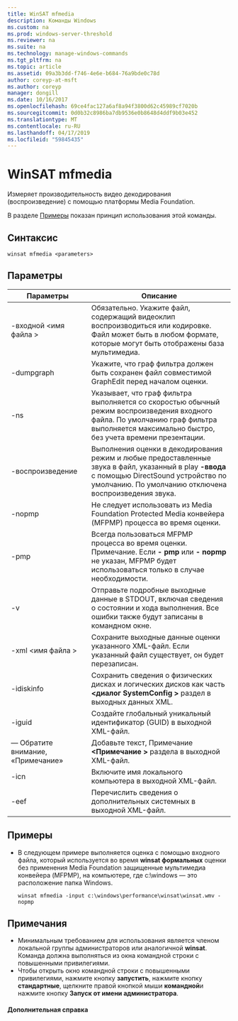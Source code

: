 ```yaml
---
title: WinSAT mfmedia
description: Команды Windows
ms.custom: na
ms.prod: windows-server-threshold
ms.reviewer: na
ms.suite: na
ms.technology: manage-windows-commands
ms.tgt_pltfrm: na
ms.topic: article
ms.assetid: 09a3b3dd-f746-4e6e-b684-76a9bde0c78d
author: coreyp-at-msft
ms.author: coreyp
manager: dongill
ms.date: 10/16/2017
ms.openlocfilehash: 69ce4fac127a6af8a94f3800d62c45989cf7020b
ms.sourcegitcommit: 0d0b32c8986ba7db9536e0b8648d4ddf9b03e452
ms.translationtype: MT
ms.contentlocale: ru-RU
ms.lasthandoff: 04/17/2019
ms.locfileid: "59845435"
---
```

# <a name="winsat-mfmedia"></a>WinSAT mfmedia



Измеряет производительность видео декодирования (воспроизведение) с помощью платформы Media Foundation.

В разделе [Примеры](#BKMK_examples) показан принцип использования этой команды.

## <a name="syntax"></a>Синтаксис

```
winsat mfmedia <parameters>
```

## <a name="parameters"></a>Параметры

|Параметры|Описание|
|----------|-----------|
|-входной \<имя файла >|Обязательно. Укажите файл, содержащий видеоклип воспроизводиться или кодировке. Файл может быть в любом формате, которые могут быть отображены база мультимедиа.|
|-dumpgraph|Укажите, что граф фильтра должен быть сохранен файл совместимой GraphEdit перед началом оценки.|
|-ns|Указывает, что граф фильтра выполняется со скоростью обычный режим воспроизведения входного файла. По умолчанию граф фильтра выполняется максимально быстро, без учета времени презентации.|
|-воспроизведение|Выполнения оценки в декодирования режим и любые предоставленные звука в файл, указанный в play **-ввода** с помощью DirectSound устройство по умолчанию. По умолчанию отключена воспроизведения звука.|
|-nopmp|Не следует использовать из Media Foundation Protected Media конвейера (MFPMP) процесса во время оценки.|
|-pmp|Всегда пользоваться MFPMP процесса во время оценки.</br>Примечание. Если **- pmp** или **- nopmp** не указан, MFPMP будет использоваться только в случае необходимости.|
|-v|Отправьте подробные выходные данные в STDOUT, включая сведения о состоянии и хода выполнения. Все ошибки также будут записаны в командном окне.|
|-xml \<имя файла >|Сохраните выходные данные оценки указанного XML-файл. Если указанный файл существует, он будет перезаписан.|
|-idiskinfo|Сохранить сведения о физических дисках и логических дисков как часть  **\<диалог SystemConfig >** раздел в выходных данных XML.|
|-iguid|Создайте глобальный уникальный идентификатор (GUID) в выходной XML-файл.|
|— Обратите внимание, «Примечание»|Добавьте текст, Примечание  **\<Примечание >** раздела в выходной XML-файл.|
|-icn|Включите имя локального компьютера в выходной XML-файл.|
|-eef|Перечислить сведения о дополнительных системных в выходной XML-файл.|

## <a name="BKMK_examples"></a>Примеры

-   В следующем примере выполняется оценка с помощью входного файла, который используется во время **winsat формальных** оценки без применения Media Foundation защищенные мультимедиа конвейера (MFPMP), на компьютере, где c:\windows — это расположение папка Windows.  
    ```
    winsat mfmedia -input c:\windows\performance\winsat\winsat.wmv -nopmp
    ```

## <a name="remarks"></a>Примечания

-   Минимальным требованием для использования является членом локальной группы администраторов или аналогичной **winsat**. Команда должна выполняться из окна командной строки с повышенными привилегиями.
-   Чтобы открыть окно командной строки с повышенными привилегиями, нажмите кнопку **запустить**, нажмите кнопку **стандартные**, щелкните правой кнопкой мыши **командной**и нажмите кнопку **Запуск от имени администратора**.

#### <a name="additional-references"></a>Дополнительная справка

